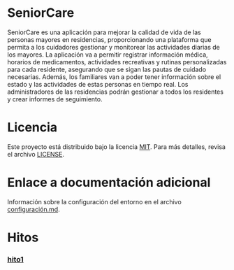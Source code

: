 # SeniorCare
SeniorCare es una aplicación para mejorar la calidad de vida de las personas mayores en residencias, proporcionando una plataforma que permita a los cuidadores gestionar y monitorear las actividades diarias de los mayores. La aplicación va a permitir registrar información médica, horarios de medicamentos, actividades recreativas y rutinas personalizadas para cada residente, asegurando que se sigan las pautas de cuidado necesarias. Además, los familiares van a poder tener información sobre el estado y las actividades de estas personas en tiempo real. Los administradores de las residencias podrán gestionar a todos los residentes y crear informes de seguimiento.

# Licencia

Este proyecto está distribuido bajo la licencia [MIT](LICENSE). Para más detalles, revisa el archivo ⁠[LICENSE](LICENSE).

# Enlace a documentación adicional
Información sobre la configuración del entorno en el archivo [configuración.md](docs/configuration.md).

# Hitos
### [hito1](README)
